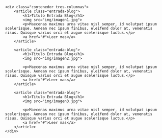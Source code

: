 <!DOCTYPE html>
<html>
<head>
	<meta charset="utf-8">
	<title>Patrones Responsive Web Design-3 Columnas Iguales</title>
	<link rel="stylesheet" href="https://necolas.github.io/normalize.css/8.0.1/normalize.css">
	<link href="https://fonts.googleapis.com/css?family=Raleway:400,700,900" rel="stylesheet">
	<link rel="stylesheet" href="css/estilos.css">
	<meta name="viewport" content="width=device-width, initial-scale=1">
</head>

<body>

	<div class="contenedor tres-columnas">
		<article class="entrada-blog">
			<h1>Titulo Entrada Blog</h1>
			<img src="img/imagen1.jpg">
			<p>Maecenas maximus urna vitae nisl semper, id volutpat ipsum scelerisque. Aenean nec ipsum finibus, eleifend dolor at, venenatis risus. Quisque varius orci et augue scelerisque luctus.</p>
			<a href="#">Leer mas</a>
		</article>

		<article class="entrada-blog">
			<h1>Titulo Entrada Blog</h1>
			<img src="img/imagen2.jpg">

			<p>Maecenas maximus urna vitae nisl semper, id volutpat ipsum scelerisque. Aenean nec ipsum finibus, eleifend dolor at, venenatis risus. Quisque varius orci et augue scelerisque luctus.</p>
			<a href="#">Leer mas</a>
		</article>

		<article class="entrada-blog">
			<h1>Titulo Entrada Blog</h1>
			<img src="img/imagen3.jpg">

			<p>Maecenas maximus urna vitae nisl semper, id volutpat ipsum scelerisque. Aenean nec ipsum finibus, eleifend dolor at, venenatis risus. Quisque varius orci et augue scelerisque luctus.</p>
			<a href="#">Leer mas</a>
		</article>
	</div>

</body>

</html>
